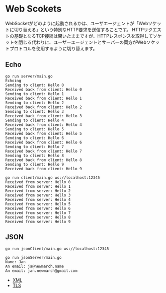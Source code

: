 # Web Scokets

WebSocketがどのように起動されるかは、ユーザエージェントが「Webソケットに切り替える」という特別なHTTP要求を送信することです。 HTTPリクエストの基礎となるTCP接続は開いたままですが、HTTPレスポンスを取得してソケットを閉じる代わりに、ユーザーエージェントとサーバーの両方がWebソケットプロトコルを使用するように切り替えます。

## Echo

```console
go run server/main.go
Echoing
Sending to client: Hello 0
Received back from client: Hello 0
Sending to client: Hello 1
Received back from client: Hello 1
Sending to client: Hello 2
Received back from client: Hello 2
Sending to client: Hello 3
Received back from client: Hello 3
Sending to client: Hello 4
Received back from client: Hello 4
Sending to client: Hello 5
Received back from client: Hello 5
Sending to client: Hello 6
Received back from client: Hello 6
Sending to client: Hello 7
Received back from client: Hello 7
Sending to client: Hello 8
Received back from client: Hello 8
Sending to client: Hello 9
Received back from client: Hello 9
```

```console
go run client/main.go ws://localhost:12345
Received from server: Hello 0
Received from server: Hello 1
Received from server: Hello 2
Received from server: Hello 3
Received from server: Hello 4
Received from server: Hello 5
Received from server: Hello 6
Received from server: Hello 7
Received from server: Hello 8
Received from server: Hello 9
```

## JSON

```console
go run jsonClient/main.go ws://localhost:12345
```

```console
go run jsonServer/main.go
Name: Jan
An email: ja@newmarch.name
An email: jan.newmarch@gmail.com
```

- [XML](http://tumregels.github.io/Network-Programming-with-Go/websockets/the_codec_type.html)
- [TLS](http://tumregels.github.io/Network-Programming-with-Go/websockets/web_sockets_over_tls.html)
